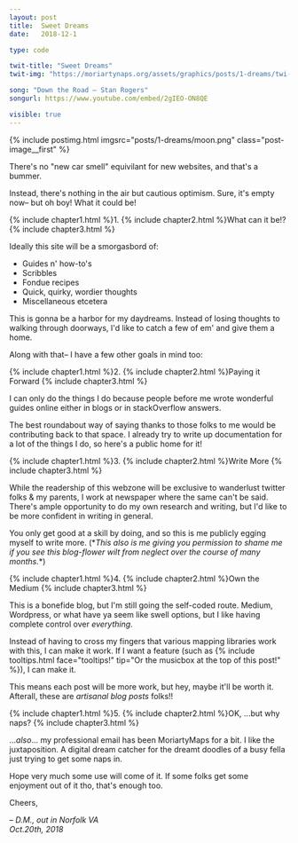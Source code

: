 ```yaml
---
layout: post
title:  Sweet Dreams
date:   2018-12-1

type: code

twit-title: "Sweet Dreams"
twit-img: "https://moriartynaps.org/assets/graphics/posts/1-dreams/twi-img.png"

song: "Down the Road – Stan Rogers"
songurl: https://www.youtube.com/embed/2gIEO-ON8QE

visible: true
---
```


{% include postimg.html imgsrc="posts/1-dreams/moon.png" class="post-image__first" %}

There's no "new car smell" equivilant for new websites, and that's a bummer.

Instead, there's nothing in the air but cautious optimism. Sure, it's empty now– but oh boy! What it could be!

{% include chapter1.html %}1.
{% include chapter2.html %}What can it be!?
{% include chapter3.html %}

Ideally this site will be a smorgasbord of:

- Guides n' how-to's
- Scribbles
- Fondue recipes
- Quick, quirky, wordier thoughts
- Miscellaneous etcetera

This is gonna be a harbor for my daydreams. Instead of losing thoughts to walking through doorways, I'd like to catch a few of em' and give them a home.

Along with that– I have a few other goals in mind too:

{% include chapter1.html %}2.
{% include chapter2.html %}Paying it Forward
{% include chapter3.html %}

I can only do the things I do because people before me wrote wonderful guides online either in blogs or in stackOverflow answers. 

The best roundabout way of saying thanks to those folks to me would be contributing back to that space. I already try to write up documentation for a lot of the things I do, so here's a public home for it!

{% include chapter1.html %}3.
{% include chapter2.html %}Write More
{% include chapter3.html %}

While the readership of this webzone will be exclusive to wanderlust twitter folks & my parents, I work at newspaper where the same can't be said. There's ample opportunity to do my own research and writing, but I'd like to be more confident in writing in general.

You only get good at a skill by doing, and so this is me publicly egging myself to write more. (\*_This also is me giving you permission to shame me if you see this blog-flower wilt from neglect over the course of many months._\*)

{% include chapter1.html %}4.
{% include chapter2.html %}Own the Medium
{% include chapter3.html %}

This is a bonefide blog, but I'm still going the self-coded route. Medium, Wordpress, or what have ya seem like swell options, but I like having complete control over _everything_.

Instead of having to cross my fingers that various mapping libraries work with this, I can make it work. If I want a feature (such as {% include tooltips.html face="tooltips!" tip="Or the musicbox at the top of this post!" %}), I can make it.

This means each post will be more work, but hey, maybe it'll be worth it. Afterall, these are _artisanal blog posts_ folks!!

{% include chapter1.html %}5.
{% include chapter2.html %}OK, ...but why naps?
{% include chapter3.html %}

..._also_... my professional email has been MoriartyMaps for a bit. I like the juxtaposition. A digital dream catcher for the dreamt doodles of a busy fella just trying to get some naps in.

Hope very much some use will come of it. If some folks get some enjoyment out of it tho, that's enough too.

Cheers,

<i>– D.M., out in Norfolk VA<br>
<span class="post-date">Oct.20th, 2018</span></i>

